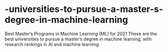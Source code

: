 # -universities-to-pursue-a-master-s-degree-in-machine-learning
Best Master’s Programs in Machine Learning (ML) for 2021 These are the best universities to pursue a master’s degree in machine learning, with research rankings in AI and machine learning
